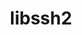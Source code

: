 ---
title: "libssh2"
layout: cache
categories: [package, develop-2025-04-13]
meta: {"compilers": ["apple-clang@16.0.0", "gcc@10.5.0", "gcc@11.1.0", "gcc@11.4.0", "gcc@13.2.0", "gcc@13.3.0", "gcc@7.5.0"], "num_specs": 11, "num_specs_by_stack": {"data-vis-sdk": 1, "developer-tools-aarch64-linux-gnu": 1, "developer-tools-darwin": 1, "developer-tools-x86_64_v3-linux-gnu": 1, "e4s": 2, "e4s-neoverse-v2": 1, "ml-darwin-aarch64-mps": 1, "ml-linux-aarch64-cpu": 1, "ml-linux-aarch64-cuda": 1, "ml-linux-x86_64-cpu": 1, "ml-linux-x86_64-cuda": 1, "ml-linux-x86_64-rocm": 1, "radiuss": 1, "root": 11, "tutorial": 1}, "oss": ["centos7", "rhel8", "sequoia", "ubuntu18.04", "ubuntu20.04", "ubuntu22.04", "ubuntu24.04"], "platforms": ["darwin", "linux"], "stacks": ["data-vis-sdk", "developer-tools-aarch64-linux-gnu", "developer-tools-darwin", "developer-tools-x86_64_v3-linux-gnu", "e4s", "e4s-neoverse-v2", "ml-darwin-aarch64-mps", "ml-linux-aarch64-cpu", "ml-linux-aarch64-cuda", "ml-linux-x86_64-cpu", "ml-linux-x86_64-cuda", "ml-linux-x86_64-rocm", "radiuss", "root", "tutorial"], "targets": ["aarch64", "neoverse_v2", "x86_64_v3"], "versions": ["1.10.0", "1.11.1"]}
spec_details: [{"compiler": "gcc@7.5.0", "hash": "3ipnmk4jhmlimgvmeymd5t4f5eqguhc3", "os": "ubuntu18.04", "platform": "linux", "size": "-", "stacks": ["radiuss", "root"], "target": "x86_64_v3", "variants": ["build_system=autotools", "crypto=openssl", "+shared"], "versions": ["1.11.1"]}, {"compiler": "gcc@13.2.0", "hash": "6pdxfdawojw7fwnx6ywhquxskrrzg3hw", "os": "ubuntu24.04", "platform": "linux", "size": "-", "stacks": ["ml-linux-aarch64-cpu", "ml-linux-aarch64-cuda", "root"], "target": "aarch64", "variants": ["build_system=autotools", "crypto=openssl", "+shared"], "versions": ["1.11.1"]}, {"compiler": "apple-clang@16.0.0", "hash": "a5s2ykxlptvei4oxrpwwqxrlak3anl5f", "os": "sequoia", "platform": "darwin", "size": "-", "stacks": ["developer-tools-darwin", "ml-darwin-aarch64-mps", "root"], "target": "aarch64", "variants": ["build_system=autotools", "crypto=openssl", "+shared"], "versions": ["1.11.1"]}, {"compiler": "gcc@11.4.0", "hash": "cap2wzmi6bclqtc62yaszkl3vfotkwgy", "os": "ubuntu22.04", "platform": "linux", "size": "-", "stacks": ["e4s-neoverse-v2", "root"], "target": "neoverse_v2", "variants": ["build_system=autotools", "crypto=openssl", "+shared"], "versions": ["1.11.1"]}, {"compiler": "gcc@11.4.0", "hash": "dzfhun2hsoe2xezy7kcgil5l5t7gkotl", "os": "ubuntu22.04", "platform": "linux", "size": "-", "stacks": ["e4s", "root"], "target": "x86_64_v3", "variants": ["build_system=autotools", "crypto=openssl", "+shared"], "versions": ["1.11.1"]}, {"compiler": "gcc@11.4.0", "hash": "emklfmiyh55olkqd7oy42svs3vzecgie", "os": "ubuntu22.04", "platform": "linux", "size": "-", "stacks": ["root", "tutorial"], "target": "x86_64_v3", "variants": ["build_system=autotools", "crypto=mbedtls", "patches:=011d926", "+shared"], "versions": ["1.10.0"]}, {"compiler": "gcc@13.2.0", "hash": "hqkt4zcedjfxegu6yhsnhmm34ll43nzc", "os": "ubuntu24.04", "platform": "linux", "size": "-", "stacks": ["ml-linux-x86_64-cpu", "ml-linux-x86_64-cuda", "ml-linux-x86_64-rocm", "root"], "target": "x86_64_v3", "variants": ["build_system=autotools", "crypto=openssl", "+shared"], "versions": ["1.11.1"]}, {"compiler": "gcc@11.1.0", "hash": "o4i3zlsuhnrrakppbbaeuvveyjwz5r3o", "os": "ubuntu20.04", "platform": "linux", "size": "-", "stacks": ["data-vis-sdk", "root"], "target": "x86_64_v3", "variants": ["build_system=autotools", "crypto=openssl", "+shared"], "versions": ["1.11.1"]}, {"compiler": "gcc@13.3.0", "hash": "of3eqyxjzpyahdt4wjq5mrzbgtv7ndpm", "os": "rhel8", "platform": "linux", "size": "-", "stacks": ["developer-tools-aarch64-linux-gnu", "root"], "target": "aarch64", "variants": ["build_system=autotools", "crypto=openssl", "+shared"], "versions": ["1.11.1"]}, {"compiler": "gcc@10.5.0", "hash": "tduiztorh7hz3d77cd7kwowbydndswa5", "os": "centos7", "platform": "linux", "size": "-", "stacks": ["developer-tools-x86_64_v3-linux-gnu", "root"], "target": "x86_64_v3", "variants": ["build_system=autotools", "crypto=openssl", "+shared"], "versions": ["1.11.1"]}, {"compiler": "gcc@11.4.0", "hash": "yc6q6n7tnzc6e6ypwpjkqzcu23hdauy6", "os": "ubuntu22.04", "platform": "linux", "size": "-", "stacks": ["e4s", "root"], "target": "x86_64_v3", "variants": ["build_system=autotools", "crypto=mbedtls", "+shared"], "versions": ["1.11.1"]}]
---